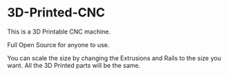 # 3D-Printed-CNC
This is a 3D Printable CNC machine.

Full Open Source for anyone to use.

You can scale the size by changing the Extrusions and Rails to the size you want. All the 3D Printed parts will be the same.
